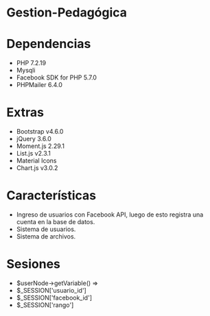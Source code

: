 # Gestion-Pedagógica

# Dependencias
- PHP 7.2.19
- Mysqli
- Facebook SDK for PHP 5.7.0
- PHPMailer 6.4.0

# Extras
- Bootstrap v4.6.0
- jQuery 3.6.0
- Moment.js 2.29.1
- List.js v2.3.1
- Material Icons
- Chart.js v3.0.2

# Características
- Ingreso de usuarios con Facebook API, luego de esto registra una cuenta en la base de datos.
- Sistema de usuarios.
- Sistema de archivos.

# Sesiones
- $userNode->getVariable() => 
- $_SESSION['usuario_id']
- $_SESSION['facebook_id']
- $_SESSION['rango']